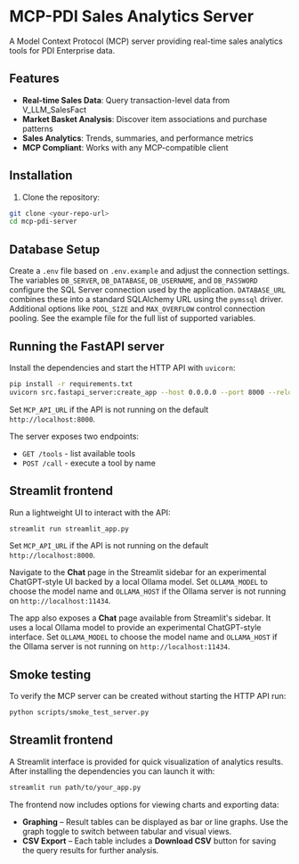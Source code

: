 # MCP-PDI Sales Analytics Server

A Model Context Protocol (MCP) server providing real-time sales analytics tools for PDI Enterprise data.

## Features

- **Real-time Sales Data**: Query transaction-level data from V_LLM_SalesFact
- **Market Basket Analysis**: Discover item associations and purchase patterns
- **Sales Analytics**: Trends, summaries, and performance metrics
- **MCP Compliant**: Works with any MCP-compatible client

## Installation

1. Clone the repository:

```bash
git clone <your-repo-url>
cd mcp-pdi-server
```

## Database Setup

Create a `.env` file based on `.env.example` and adjust the connection
settings. The variables `DB_SERVER`, `DB_DATABASE`, `DB_USERNAME`, and
`DB_PASSWORD` configure the SQL Server connection used by the application.
`DATABASE_URL` combines these into a standard SQLAlchemy URL using the
`pymssql` driver. Additional options like `POOL_SIZE` and `MAX_OVERFLOW`
control connection pooling. See the example file for the full list of
supported variables.


## Running the FastAPI server

Install the dependencies and start the HTTP API with `uvicorn`:

```bash
pip install -r requirements.txt
uvicorn src.fastapi_server:create_app --host 0.0.0.0 --port 8000 --reload
```

Set `MCP_API_URL` if the API is not running on the default `http://localhost:8000`.

The server exposes two endpoints:
* `GET /tools` - list available tools
* `POST /call` - execute a tool by name

## Streamlit frontend

Run a lightweight UI to interact with the API:

```bash
streamlit run streamlit_app.py
```

Set `MCP_API_URL` if the API is not running on the default `http://localhost:8000`.


Navigate to the **Chat** page in the Streamlit sidebar for an experimental
ChatGPT‑style UI backed by a local Ollama model. Set `OLLAMA_MODEL` to choose
the model name and `OLLAMA_HOST` if the Ollama server is not running on
`http://localhost:11434`.

The app also exposes a **Chat** page available from Streamlit's sidebar. It uses
a local Ollama model to provide an experimental ChatGPT-style interface.
Set `OLLAMA_MODEL` to choose the model name and `OLLAMA_HOST` if the Ollama server
is not running on `http://localhost:11434`.


## Smoke testing

To verify the MCP server can be created without starting the HTTP API run:

```bash
python scripts/smoke_test_server.py
```


## Streamlit frontend

A Streamlit interface is provided for quick visualization of analytics results.
After installing the dependencies you can launch it with:

```bash
streamlit run path/to/your_app.py
```

The frontend now includes options for viewing charts and exporting data:

- **Graphing** – Result tables can be displayed as bar or line graphs.
  Use the graph toggle to switch between tabular and visual views.
- **CSV Export** – Each table includes a **Download CSV** button
  for saving the query results for further analysis.
